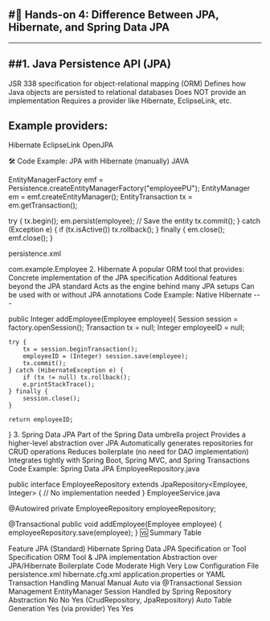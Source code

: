 #🧠 Hands-on 4: Difference Between JPA, Hibernate, and Spring Data JPA
---
---
##1. Java Persistence API (JPA)
---
JSR 338 specification for object-relational mapping (ORM)
Defines how Java objects are persisted to relational databases
Does NOT provide an implementation
Requires a provider like Hibernate, EclipseLink, etc.

Example providers:
---
Hibernate
EclipseLink
OpenJPA

🛠️ Code Example: JPA with Hibernate (manually)
JAVA

EntityManagerFactory emf = Persistence.createEntityManagerFactory("employeePU");
EntityManager em = emf.createEntityManager();
EntityTransaction tx = em.getTransaction();

try {
    tx.begin();
    em.persist(employee);  // Save the entity
    tx.commit();
} catch (Exception e) {
    if (tx.isActive()) tx.rollback();
} finally {
    em.close();
    emf.close();
}

persistence.xml

<persistence xmlns="http://xmlns.jcp.org/xml/ns/persistence" version="2.2">
  <persistence-unit name="employeePU">
    <class>com.example.Employee</class>
    <properties>
      <property name="javax.persistence.jdbc.driver" value="com.mysql.cj.jdbc.Driver"/>
      <property name="javax.persistence.jdbc.url" value="jdbc:mysql://localhost:3306/hibernatedb"/>
      <property name="javax.persistence.jdbc.user" value="root"/>
      <property name="javax.persistence.jdbc.password" value="password"/>
      <property name="hibernate.dialect" value="org.hibernate.dialect.MySQLDialect"/>
      <property name="hibernate.hbm2ddl.auto" value="update"/>
    </properties>
  </persistence-unit>
</persistence>
2. Hibernate
A popular ORM tool that provides:
Concrete implementation of the JPA specification
Additional features beyond the JPA standard
Acts as the engine behind many JPA setups
Can be used with or without JPA annotations
Code Example: Native Hibernate
---

public Integer addEmployee(Employee employee){
    Session session = factory.openSession();
    Transaction tx = null;
    Integer employeeID = null;

    try {
        tx = session.beginTransaction();
        employeeID = (Integer) session.save(employee);
        tx.commit();
    } catch (HibernateException e) {
        if (tx != null) tx.rollback();
        e.printStackTrace();
    } finally {
        session.close();
    }

    return employeeID;
}
3. Spring Data JPA
Part of the Spring Data umbrella project
Provides a higher-level abstraction over JPA
Automatically generates repositories for CRUD operations
Reduces boilerplate (no need for DAO implementation)
Integrates tightly with Spring Boot, Spring MVC, and Spring Transactions
Code Example: Spring Data JPA
EmployeeRepository.java

public interface EmployeeRepository extends JpaRepository<Employee, Integer> {
    // No implementation needed
}
EmployeeService.java

@Autowired
private EmployeeRepository employeeRepository;

@Transactional
public void addEmployee(Employee employee) {
    employeeRepository.save(employee);
}
🆚 Summary Table

Feature	JPA (Standard)	Hibernate	Spring Data JPA
Specification or Tool	Specification	ORM Tool & JPA implementation	Abstraction over JPA/Hibernate
Boilerplate Code	Moderate	High	Very Low
Configuration File	persistence.xml	hibernate.cfg.xml	application.properties or YAML
Transaction Handling	Manual	Manual	Auto via @Transactional
Session Management	EntityManager	Session	Handled by Spring
Repository Abstraction	No	No	Yes (CrudRepository, JpaRepository)
Auto Table Generation	Yes (via provider)	Yes	Yes

